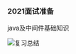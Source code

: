 ### 2021面试准备

java及中间件基础知识

![复习总结](https://oscimg.oschina.net/oscnet/up-a872ab74f3fb3f492a89d5f4152be38d742.png "复习总结")